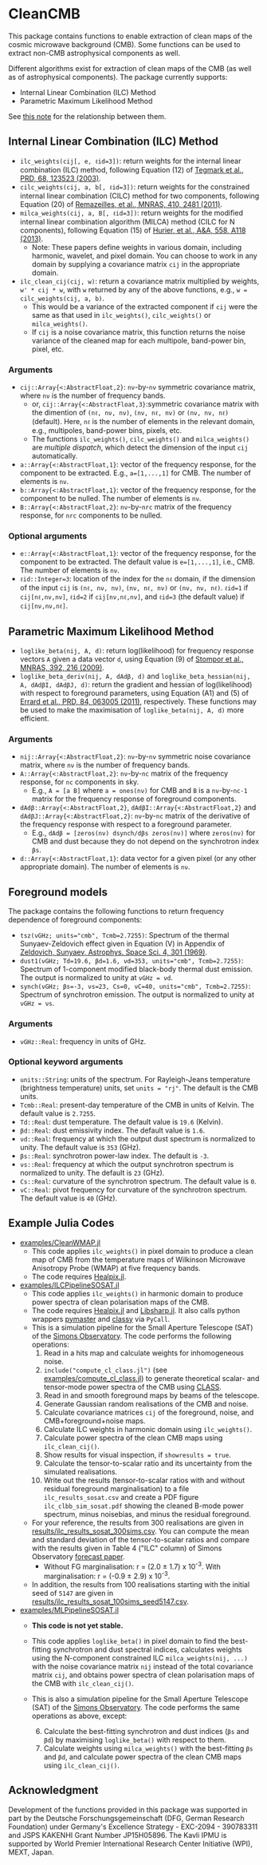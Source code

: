 # CleanCMB

This package contains functions to enable extraction of clean maps of the cosmic microwave background (CMB). Some functions can be used to extract non-CMB astrophysical components as well.

Different algorithms exist for extraction of clean maps of the CMB (as well as of astrophysical components). The package currently supports:

- Internal Linear Combination (ILC) Method
- Parametric Maximum Likelihood Method

See [this note](https://github.com/komatsu5147/CleanCMB.jl/tree/master/note_on_ilc_vs_ml.pdf) for the relationship between them.

## Internal Linear Combination (ILC) Method
- `ilc_weights(cij[, e, ℓid=3])`: return weights for the internal linear combination (ILC) method, following Equation (12) of [Tegmark et al., PRD, 68, 123523 (2003)](https://journals.aps.org/prd/abstract/10.1103/PhysRevD.68.123523).
- `cilc_weights(cij, a, b[, ℓid=3])`: return weights for the constrained internal linear combination (CILC) method for two components, following Equation (20) of [Remazeilles, et al., MNRAS, 410, 2481 (2011)](https://academic.oup.com/mnras/article/410/4/2481/1007333).
- `milca_weights(cij, a, B[, ℓid=3])`: return weights for the modified internal linear combination algorithm (MILCA) method (CILC for N components), following Equation (15) of [Hurier, et al., A&A, 558, A118 (2013)](https://www.aanda.org/articles/aa/abs/2013/10/aa21891-13/aa21891-13.html).
  - Note: These papers define weights in various domain, including harmonic, wavelet, and pixel domain. You can choose to work in any domain by supplying a covariance matrix `cij` in the appropriate domain.
- `ilc_clean_cij(cij, w)`: return a covariance matrix multiplied by weights, `w' * cij * w`, with `w` returned by any of the above functions, e.g., `w = cilc_weights(cij, a, b)`.
  - This would be a variance of the extracted component if `cij` were the same as that used in `ilc_weights()`, `cilc_weights()` or `milca_weights()`.
  - If `cij` is a noise covariance matrix, this function returns the noise variance of the cleaned map for each multipole, band-power bin, pixel, etc.

### Arguments
- `cij::Array{<:AbstractFloat,2}`: `nν`-by-`nν` symmetric covariance matrix, where `nν` is the number of frequency bands.
  - or, `cij::Array{<:AbstractFloat,3}`:symmetric covariance matrix with the dimention of `(nℓ, nν, nν)`, `(nν, nℓ, nν)` or `(nν, nν, nℓ)` (default). Here, `nℓ` is the number of elements in the relevant domain, e.g., multipoles, band-power bins, pixels, etc.
  - The functions `ilc_weights()`, `cilc_weights()` and `milca_weights()` are *multiple dispatch*, which detect the dimension of the input `cij` automatically.
- `a::Array{<:AbstractFloat,1}`: vector of the frequency response, for the component to be extracted. E.g., `a=[1,...,1]` for CMB. The number of elements is `nν`.
- `b::Array{<:AbstractFloat,1}`: vector of the frequency response, for the component to be nulled. The number of elements is `nν`.
- `B::Array{<:AbstractFloat,2}`: `nν`-by-`nrc` matrix of the frequency response, for `nrc` components to be nulled.

### Optional arguments
- `e::Array{<:AbstractFloat,1}`: vector of the frequency response, for the component to be extracted. The default value is `e=[1,...,1]`, i.e., CMB. The number of elements is `nν`.
- `ℓid::Integer=3`: location of the index for the `nℓ` domain, if the dimension of the input `cij` is `(nℓ, nν, nν)`, `(nν, nℓ, nν)` or `(nν, nν, nℓ)`.
`ℓid=1` if `cij[nℓ,nν,nν]`, `ℓid=2` if `cij[nν,nℓ,nν]`, and `ℓid=3` (the default value) if `cij[nν,nν,nℓ]`.

## Parametric Maximum Likelihood Method
- `loglike_beta(nij, A, d)`: return log(likelihood) for frequency response vectors `A` given a data vector `d`, using Equation (9) of [Stompor et al., MNRAS, 392, 216 (2009)](https://academic.oup.com/mnras/article/392/1/216/1071929).
- `loglike_beta_deriv(nij, A, dAdβ, d)` and `loglike_beta_hessian(nij, A, dAdβI, dAdβJ, d)`: return the gradient and hessian of log(likelihood) with respect to foreground parameters, using Equation (A1) and (5) of [Errard et al., PRD, 84, 063005 (2011)](https://journals.aps.org/prd/abstract/10.1103/PhysRevD.84.063005), respectively. These functions may be used to make the maximisation of `loglike_beta(nij, A, d)` more efficient.

### Arguments
- `nij::Array{<:AbstractFloat,2}`: `nν`-by-`nν` symmetric noise covariance matrix, where `nν` is the number of frequency bands.
- `A::Array{<:AbstractFloat,2}`: `nν`-by-`nc` matrix of the frequency response, for `nc` components in sky.
    - E.g., ``A = [a B]`` where `a = ones(nν)` for CMB and `B` is a `nν`-by-`nc-1` matrix for the frequency response of foreground components.
- `dAdβ::Array{<:AbstractFloat,2}`, `dAdβI::Array{<:AbstractFloat,2}` and `dAdβJ::Array{<:AbstractFloat,2}`: `nν`-by-`nc` matrix of the derivative of the frequency response with respect to a foreground parameter.
    - E.g., ``dAdβ = [zeros(nν) dsynch/dβs zeros(nν)]`` where `zeros(nν)` for CMB and dust because they do not depend on the synchrotron index `βs`.
- `d::Array{<:AbstractFloat,1}`: data vector for a given pixel (or any other appropriate domain). The number of elements is `nν`.

## Foreground models
The package contains the following functions to return frequency dependence of foreground components:
- `tsz(νGHz; units="cmb", Tcmb=2.7255)`: Spectrum of the thermal Sunyaev-Zeldovich effect given in Equation (V) in Appendix of [Zeldovich, Sunyaev, Astrophys. Space Sci. 4, 301 (1969)](http://articles.adsabs.harvard.edu/pdf/1969Ap%26SS...4..301Z).
- `dust1(νGHz; Td=19.6, βd=1.6, νd=353, units="cmb", Tcmb=2.7255)`: Spectrum of 1-component modified black-body thermal dust emission. The output is normalized to unity at `νGHz = νd`.
- `synch(νGHz; βs=-3, νs=23, Cs=0, νC=40, units="cmb", Tcmb=2.7255)`: Spectrum of synchrotron emission. The output is normalized to unity at `νGHz = νs`.

### Arguments
- `νGHz::Real`: frequency in units of GHz.

### Optional keyword arguments
- `units::String`: units of the spectrum. For Rayleigh-Jeans temperature (brightness temperature) units, set `units = "rj"`. The default is the CMB units.
- `Tcmb::Real`: present-day temperature of the CMB in units of Kelvin. The default value is `2.7255`.
- `Td::Real`: dust temperature. The default value is `19.6` (Kelvin).
- `βd::Real`: dust emissivity index. The default value is `1.6`.
- `νd::Real`: frequency at which the output dust spectrum is normalized to unity. The default value is `353` (GHz).
- `βs::Real`: synchrotron power-law index. The default is `-3`.
- `νs::Real`: frequency at which the output synchrotron spectrum is normalized to unity. The default is `23` (GHz).
- `Cs::Real`: curvature of the synchrotron spectrum. The default value is `0`.
- `νC::Real`: pivot frequency for curvature of the synchrotron spectrum. The default value is `40` (GHz).

## Example Julia Codes
- [examples/CleanWMAP.jl](https://github.com/komatsu5147/CleanCMB.jl/tree/master/examples/CleanWMAP.jl)
  - This code applies `ilc_weights()` in pixel domain to produce a clean map of CMB from the temperature maps of Wilkinson Microwave Anisotropy Probe (WMAP) at five frequency bands.
  - The code requires [Healpix.jl](https://github.com/ziotom78/Healpix.jl).
- [examples/ILCPipelineSOSAT.jl](https://github.com/komatsu5147/CleanCMB.jl/tree/master/examples/ILCPipelineSOSAT.jl)
  - This code applies `ilc_weights()` in harmonic domain to produce power spectra of clean polarisation maps of the CMB.
  - The code requires [Healpix.jl](https://github.com/ziotom78/Healpix.jl) and [Libsharp.jl](https://github.com/ziotom78/Libsharp.jl). It also calls python wrappers [pymaster](https://github.com/LSSTDESC/NaMaster) and [classy](https://github.com/lesgourg/class_public/wiki/Python-wrapper) via `PyCall`.
  - This is a simulation pipeline for the Small Aperture Telescope (SAT) of the [Simons Observatory](https://simonsobservatory.org). The code performs the following operations:
    1. Read in a hits map and calculate weights for inhomogeneous noise.
    2. `include("compute_cl_class.jl")` (see [examples/compute_cl_class.jl](https://github.com/komatsu5147/CleanCMB.jl/blob/master/examples/compute_cl_class.jl)) to generate theoretical scalar- and tensor-mode power spectra of the CMB using [CLASS](https://github.com/lesgourg/class_public).
    3. Read in and smooth foreground maps by beams of the telescope.
    4. Generate Gaussian random realisations of the CMB and noise.
    5. Calculate covariance matrices `cij` of the foreground, noise, and CMB+foreground+noise maps.
    6. Calculate ILC weights in harmonic domain using `ilc_weights()`.
    7. Calculate power spectra of the clean CMB maps using `ilc_clean_cij()`.
    8. Show results for visual inspection, if `showresults = true`.
    9. Calculate the tensor-to-scalar ratio and its uncertainty from the simulated realisations.
    10. Write out the results (tensor-to-scalar ratios with and without residual foreground marginalisation) to a file `ilc_results_sosat.csv` and create a PDF figure `ilc_clbb_sim_sosat.pdf` showing the cleaned B-mode power spectrum, minus noisebias, and minus the residual foreground.
  - For your reference, the results from 300 realisations are given in [results/ilc_results_sosat_300sims.csv](https://github.com/komatsu5147/CleanCMB.jl/tree/master/examples/results/ilc_results_sosat_300sims.csv). You can compute the mean and standard deviation of the tensor-to-scalar ratios and compare with the results given in Table 4 ("ILC" column) of Simons Observatory [forecast paper](https://arxiv.org/abs/1808.07445).
    - Without FG marginalisation: r = (2.0 ± 1.7) x 10<sup>-3</sup>. With marginalisation: r = (-0.9 ± 2.9) x 10<sup>-3</sup>.
  - In addition, the results from 100 realisations starting with the initial seed of `5147` are given in [results/ilc_results_sosat_100sims_seed5147.csv](https://github.com/komatsu5147/CleanCMB.jl/tree/master/examples/results/ilc_results_sosat_100sims_seed5147.csv).
- [examples/MLPipelineSOSAT.jl](https://github.com/komatsu5147/CleanCMB.jl/tree/master/examples/MLPipelineSOSAT.jl)
  - **This code is not yet stable.**
  - This code applies `loglike_beta()` in pixel domain to find the best-fitting synchrotron and dust spectral indices, calculates weights using the N-component constrained ILC `milca_weights(nij, ...)` with the noise covariance matrix `nij` instead of the total covariance matrix `cij`, and obtains power spectra of clean polarisation maps of the CMB with `ilc_clean_cij()`.
  - This is also a simulation pipeline for the Small Aperture Telescope (SAT) of the [Simons Observatory](https://simonsobservatory.org). The code performs the same operations as above, except:

    6. Calculate the best-fitting synchrotron and dust indices (`βs` and `βd`) by maximising `loglike_beta()` with respect to them.
    7. Calculate weights using `milca_weights()` with the best-fitting `βs` and `βd`, and calculate power spectra of the clean CMB maps using `ilc_clean_cij()`.

<!--
  - For your reference, the results from 300 realisations are given in [results/ml_results_sosat_300sims.csv](https://github.com/komatsu5147/CleanCMB.jl/tree/master/examples/results/ml_results_sosat_300sims.csv). *Note that the random number seeds are different from the ILC results.* You can compute the mean and standard deviation of the tensor-to-scalar ratios and compare with the results given in Table 4 ("xForecast" column) of Simons Observatory [forecast paper](https://arxiv.org/abs/1808.07445).
-->

## Acknowledgment

Development of the functions provided in this package was supported in part by the Deutsche Forschungsgemeinschaft (DFG, German Research Foundation) under Germany's Excellence Strategy - EXC-2094 - 390783311 and JSPS KAKENHI Grant Number JP15H05896. The Kavli IPMU is supported by World Premier International Research Center Initiative (WPI), MEXT, Japan.
